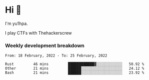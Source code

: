 # Hi 👋

I'm yu1hpa.

I play CTFs with Thehackerscrew

### Weekly development breakdown

<!--START_SECTION:waka-->
```text
From: 18 February, 2022 - To: 25 February, 2022

Rust         46 mins         ████████████▓░░░░░░░░░░░░   50.92 % 
Other        21 mins         ██████░░░░░░░░░░░░░░░░░░░   24.12 % 
Bash         21 mins         ██████░░░░░░░░░░░░░░░░░░░   23.92 % 
```
<!--END_SECTION:waka-->

